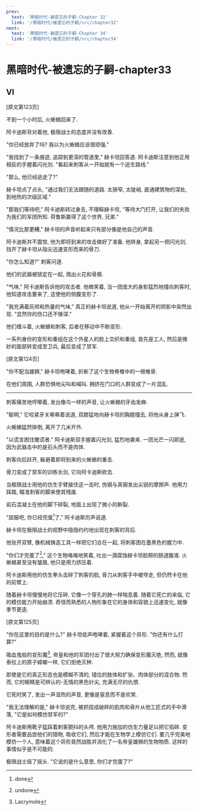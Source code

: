 ```yaml
---
prev:
  text: '黑暗时代-被遗忘的子嗣-Chapter 32'
  link: '/黑暗时代/被遗忘的子嗣/src/chapter32'
next:
  text: '黑暗时代-被遗忘的子嗣-Chapter 34'
  link: '/黑暗时代/被遗忘的子嗣/src/chapter34'
---
```


# 黑暗时代-被遗忘的子嗣-chapter33

## VI

[原文第123页]

不到一个小时后, 火蜥蜴回来了.

阿卡迪斯背对着他, 极限战士的态度并没有改善.

"你已经放弃了吗? 我以为火蜥蜴应该很顽强."

"我找到了一条痕迹, 追踪到更深的管道里," 赫卡坦回答道. 阿卡迪斯注意到他正用相反的手握着闪光剑. "看起来刺客从一开始就有一个逃生路线."

"那么, 他已经逃走了?"

赫卡坦点了点头, "通过我们无法跟随的道路. 太狭窄, 太陡峭, 直通建筑物的深处, 到地热的次级区域."

"那我们等待吧," 阿卡迪斯转过身去, 不理睬赫卡坦, "等待大门打开, 让我们的失败为我们的军团所知. 荷鲁斯赢得了这个世界, 兄弟."

"情况比那更糟," 赫卡坦的声音听起来只有部分像是他自己的声音.

阿卡迪斯并不震惊, 他为即将到来的攻击做好了准备. 他转身, 拿起另一把闪光剑, 挡开了赫卡坦从指尖迅速变形而来的骨刀.

"你怎么知道?" 刺客问道.

他们的武器被锁定在一起, 溅出火花和骨屑.

"气味," 阿卡迪斯告诉他的攻击者. 他微笑着, 当一团庞大的身影猛烈地撞向刺客时, 他知道攻击要来了, 这使他的侧腹变形了.

"我充满着灰烬和热量的气味," 真正的赫卡坦说道, 他从一开始离开的阴影中突然出现. "显然你的伤口还不够深."

他们缠斗着, 火蜥蜴和刺客, 后者在移动中不断变形.

一系列身份的变形和重组在这个外星人的脸上交织和重组, 首先是工人, 然后是微妙的面部转变成至卫兵, 最后变成了禁军.

[原文第124页]

"你不配当雄狮," 赫卡坦咆哮着, 折断了这个生物脊椎中的一根椎骨.

在他们周围, 人群恐惧地尖叫和喊叫. 拥挤在门口的人群变成了一片混乱.

--------

刺客痛苦地哼唧着, 发出像鸟一样的声音, 让火蜥蜴的牙齿发麻.

"聪明," 它咬紧牙关嘶嘶着说道, 双膝猛地向赫卡坦的胸膛撞去, 将他从身上弹飞.

火蜥蜴猛然摔倒, 离开了几米开外.

"以谎言困住撒谎者." 阿卡迪斯双手握着闪光剑, 猛烈地袭来. 一团光芒一闪即逝, 因为武器击中的是石头而不是肉体.

刺客向后跃开, 躲避着即将到来的火蜥蜴的重击.

骨刀变成了禁军的训练长剑, 它向阿卡迪斯砍去.

当极限战士用他的仿生手臂接住这一击时, 伪钢与真钢发出尖锐的摩擦声. 他用力踩踏, 瞄准刺客的脚来使其残废.

岩石混凝土在他的脚下碎裂, 地面上出现了微小的断裂.

"屈服吧, 你已经完蛋[^1]了," 阿卡迪斯厉声说道.

赫卡坦在极限战士的视野中隐隐约约地出现在刺客的背后.

他张开双臂, 像机械铸造工具一样把它们合在一起, 将刺客困在墨黑色的握力中.

"你们才完蛋了[^2]," 这个生物咯咯地笑着, 吐出一滴腐蚀赫卡坦脸颊的肠道酸液. 火蜥蜴甚至没有皱眉, 他只是用力挤压着.

阿卡迪斯用他的仿生拳头击碎了刺客的脸, 骨刀从刺客手中被夺走, 但仍然卡在他的前臂上.

随着赫卡坦慢慢地将它压碎, 它像一个穿孔的肺一样喘息着. 随着它死亡的来临, 它的模仿能力开始崩溃. 奇怪而熟悉的人物形象在它的身体和容貌上迅速变化, 就像季节更迭.

[原文第125页]

"你在这里的目的是什么?" 赫卡坦低声咆哮着, 紧握着这个异形. "你还有什么打算?"

吸血鬼般的变形魔[^3], 帝皇和他的军团付出了很大努力确保变形魔灭绝, 然而, 就像泰拉上的原子蟑螂一样, 它们拒绝灭种.

即使是它的真正形态也是模糊不清的, 错位的肢体和扩张、肉体部分的混合物. 然而, 它的眼睛是可辨认的-无情的黑色针尖, 充满无尽的仇恨.

它死时笑了, 发出一声湿热的声音, 更像是窒息而不是欢笑.

"我无法理解的是," 赫卡坦说完, 被抓捏成破碎的肌肉和骨片从他工匠式的手中滑落, "它是如何模仿禁军的?"

阿卡迪斯用靴子猛踩着刺客颤抖的头颅. 他用力施加的仿生力量足以把它捣碎. 变形者需要品尝他们的猎物, 吸收它们, 然后才能在生物学上模仿它们. 要几乎完美地模仿一个人, 意味着这个异形竟然战胜并消化了一名帝皇雄狮的生物物质. 这样的事情似乎是不可能的.

极限战士摇了摇头. "它说的是什么意思, 你们才完蛋了?"

[^1]: done

[^2]: undone

[^3]: Lacrymole
